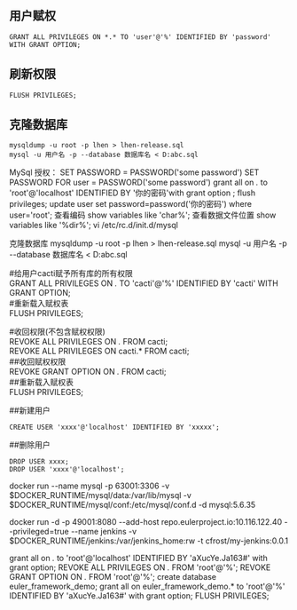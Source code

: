 ## 用户赋权
```
GRANT ALL PRIVILEGES ON *.* TO 'user'@'%' IDENTIFIED BY 'password' WITH GRANT OPTION;
```
## 刷新权限
```
FLUSH PRIVILEGES;
```

## 克隆数据库
```
mysqldump -u root -p lhen > lhen-release.sql
mysql -u 用户名 -p --database 数据库名 < D:abc.sql
```

MySql
授权：
SET PASSWORD = PASSWORD('some password') SET PASSWORD FOR user = PASSWORD('some password')
grant all on *.* to 'root'@'localhost' IDENTIFIED BY '你的密码'with grant option ;
flush privileges;
update user set password=password('你的密码') where user='root';
查看编码
show variables like 'char%';
查看数据文件位置
show variables like '%dir%';
vi /etc/rc.d/init.d/mysql

克隆数据库
mysqldump -u root -p lhen > lhen-release.sql
mysql -u 用户名 -p --database 数据库名 < D:abc.sql


#给用户cacti赋予所有库的所有权限  
GRANT ALL PRIVILEGES ON *.* TO 'cacti'@'%' IDENTIFIED BY 'cacti' WITH GRANT OPTION;  
#重新载入赋权表  
FLUSH PRIVILEGES;  
  
#收回权限(不包含赋权权限)  
REVOKE ALL PRIVILEGES ON *.* FROM cacti;  
REVOKE ALL PRIVILEGES ON cacti.* FROM cacti;  
##收回赋权权限  
REVOKE GRANT OPTION ON *.* FROM cacti;  
##重新载入赋权表  
FLUSH PRIVILEGES; 

##新建用户
```
CREATE USER 'xxxx'@'localhost' IDENTIFIED BY 'xxxxx';
``` 
##删除用户
```
DROP USER xxxx;
DROP USER 'xxxx'@'localhost';
```

docker run --name mysql -p 63001:3306 -v $DOCKER_RUNTIME/mysql/data:/var/lib/mysql -v $DOCKER_RUNTIME/mysql/conf:/etc/mysql/conf.d -d mysql:5.6.35

docker run -d -p 49001:8080 --add-host repo.eulerproject.io:10.116.122.40 --privileged=true --name jenkins -v $DOCKER_RUNTIME/jenkins:/var/jenkins_home:rw -t cfrost/my-jenkins:0.0.1

grant all on *.* to 'root'@'localhost' IDENTIFIED BY 'aXucYe.Ja163#' with grant option;
REVOKE ALL PRIVILEGES ON *.* FROM 'root'@'%';
REVOKE GRANT OPTION ON *.* FROM 'root'@'%';
create database euler_framework_demo;
grant all on euler_framework_demo.* to 'root'@'%' IDENTIFIED BY 'aXucYe.Ja163#' with grant option;
FLUSH PRIVILEGES;

